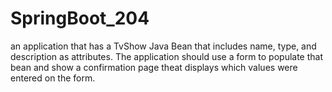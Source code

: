 # SpringBoot_204
an application that has a TvShow Java Bean that includes name, type, and description as attributes. The application should use a form to populate that bean and
show a confirmation page theat displays which values were entered on the form. 
